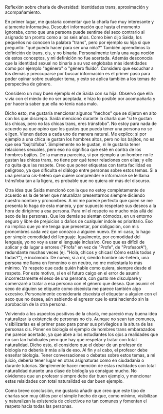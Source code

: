 Reflexión sobre charla de diversidad: identidades trans, aproximación y acompañamiento.

En primer lugar, me gustaría comentar que la charla fue muy interesante y altamente informativa. Descubrí información que hasta el momento ignoraba, como que una persona puede sentirse del sexo contrario al asignado tan pronto como a los seis años. Como bien dijo Saida, los pequeños no conocen la palabra "trans", pero por ejemplo su hija sí que preguntó: "qué puedo hacer para ser una niña?" También aprendimos la definición de trans, cis, y no binaria. Personalmente tenía una vaga noción de estos conceptos, y mi definición no fue acertada. Además desconocía que la identidad sexual no binaria a su vez englobaba más identidades como por ejemplo "agénero" o "género fluido". Considero que escuchar a los demás y preocuparse por buscar información es el primer paso para poder opinar sobre cualquier tema, y esto se aplica también a los temas de perspectiva de género.

Considero un muy buen ejemplo el de Saida con su hija. Observó que ella vivía con el miedo de no ser aceptada, e hizo lo posible por acompañarla y por hacerla saber que ella no tenía nada malo.

Dicho esto, me gustaría mencionar algunos "hechos" que se dijeron en alto con los que discrepo. Saida mencionó durante la charla que "si te gustan las chicas, pero no las chicas trans, eres tránsfobo". No estoy para nada de acuerdo ya que opino que los gustos que pueda tener una persona no se eligen. Vienen dados a cada uno de manera natural. Me explico: si por ejemplo a una chica le gustan los hombres altos, pero no los bajitos, no es que sea "bajitófoba". Simplemente no le gustan, ni le gustaría tener relaciones sexuales, pero eso no significa que esté en contra de los hombres bajitos. De la manera parecida, si por ejemplo a un hombre no le gustan las chicas trans, no tiene por qué tener relaciones con ellas; y ello no quita que las respete. Creo que poner etiquetas con tanta facilidad es peligroso, ya que dificulta el diálogo entre personas sobre estos temas. Si a una persona cis-hetero que quiere comprender e informarse se le llama tránsfoba tan a la ligera, es probable que no quiera oír más del discurso.

Otra idea que Saida mencionó con la que no estoy completamente de acuerdo es la de tener que naturalizar presentarnos siempre diciendo nuestro nombre y pronombres. A mí me parece perfecto que quien se me presenta lo haga de esta manera, y por supuesto respetaré sus deseos a la hora de dirigirme a esa persona. Para mí el respeto va mucho más allá del sexo de las personas. Que los demás se sientan cómodos, en un entorno seguro y libre de prejuicios o daños de cualquier índole es prioritario. Eso no implica que yo me tenga que presentar, por obligación, con mis pronombres cada vez que conozco a alguien nuevo. En mi caso, lo hago por simple comodidad del lenguaje. Igualmente, por comodidad del lenguaje, yo no voy a usar el lenguaje inclusivo. Creo que es difícil de aplicar y da lugar a errores ("Profa" en vez de "Profe", de "ProfesorA"), redundante muchas veces (ej. "Hola, chicos y chicas! Cómo estáis todos y todas?"), e incómodo. De nuevo, si a mí, siendo hombre cis-hetero, una persona me llama en femenino o en neutro, no me molestaría lo más mínimo. Yo respeto que cada quién hable como quiera, siempre desde el respeto. Por este motivo, si en el futuro caigo en el error de asumir incorrectamente el sexo de una persona, con gusto me disculparé y comenzaré a tratar a esa persona con el género que desea. Que asumir el sexo de alguien se etiquete como cisexista me parece también algo excesivo. Personalmente consideraría cisexista el etiquetar a alguien con el sexo que no desea, aún sabiendo el agresor que lo está haciendo sin la aprobación de la otra persona.

Volviendo a los aspectos positivos de la charla, me pareció muy buena idea naturalizar la existencia de personas no cis. Aunque no sean tan comunes, visibilizarlas es el primer paso para poner sus privilegios a la altura de las personas cis. Poner en biología el ejemplo de hombres trans embarazados me parece acertado, ya que abre a los estudiantes los ojos a realidades que no son tan habituales pero que hay que respetar y tratar con total naturalidad. Dicho esto, el considero que el deber de un profesor de biología no debería ir más allá de eso. Al fin y al cabo, el profesor debe enseñar biología. Tener conversaciones o debates sobre estos temas, a mi juicio, debería tener lugar en otras asignaturas como en ciudadanía o durante tutorías. Simplemente hacer mención de estas realidades con total naturalidad durante una clase de biología ya consigue mucho. No olvidemos que un profesor siempre debe dar buen ejemplo, y mencionar estas relaidades con total naturalidad es dar buen ejemplo.

Como breve conclusión, me gustaría añadir que creo que este tipo de charlas son muy útiles por el simple hecho de que, como mínimo, visibilizan y naturalizan la existencia de colectivos no tan comunes y fomentan el respeto hacia todas las personas.